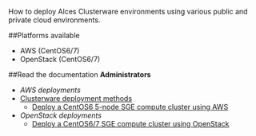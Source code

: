How to deploy Alces Clusterware environments using various public and private cloud environments. 

##Platforms available
* AWS (CentOS6/7)
* OpenStack (CentOS6/7)

##Read the documentation
**Administrators**
* *AWS deployments*
* [Clusterware deployment methods](https://github.com/alces-software/clusterware-deployment-methods/wiki/)
  * [Deploy a CentOS6 5-node SGE compute cluster using AWS](https://github.com/alces-software/clusterware-deployment-methods/wiki/AWS:-Deploy-a-5-node-SGE-compute-cluster)
* *OpenStack deployments*
  * [Deploy a CentOS6/7 SGE compute cluster using OpenStack](https://github.com/alces-software/clusterware-deployment-methods/wiki/OpenStack:-Deploy-a-Clusterware-SGE-compute-cluster)
